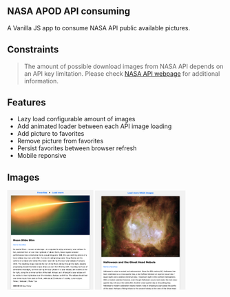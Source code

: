 ## NASA APOD API consuming

A Vanilla JS app to consume NASA API public available pictures.

## Constraints

> The amount of possible download images from NASA API depends on an API key limitation. Please check [NASA API webpage](https://api.nasa.gov/) for additional information.

## Features

- Lazy load configurable amount of images
- Add animated loader between each API image loading
- Add picture to favorites
- Remove picture from favorites
- Persist favorites between browser refresh
- Mobile reponsive

## Images

<img src="images/img1.png" width="200">
<img src="images/img2.png" width="210">
